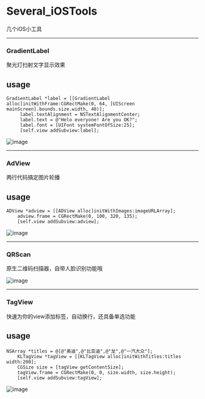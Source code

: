 # Several_iOSTools
几个iOS小工具
***
### GradientLabel
聚光灯扫射文字显示效果

usage
- 
	GradientLabel *label = [[GradientLabel alloc]initWithFrame:CGRectMake(0, 64, [UIScreen mainScreen].bounds.size.width, 40)];
	     label.textAlignment = NSTextAlignmentCenter;
	     label.text = @"Helo everyone! Are you OK?";
	     label.font = [UIFont systemFontOfSize:25];
	     [self.view addSubview:label];

![image](https://github.com/kouliang/Several_iOSTools/blob/master/gif/01.gif)
***
### AdView
两行代码搞定图片轮播

usage
-
	ADView *adview = [[ADView alloc]initWithImages:imageURLArray];
	    adview.frame = CGRectMake(0, 100, 320, 135);
	    [self.view addSubview:adview];
![image](https://github.com/kouliang/Several_iOSTools/blob/master/gif/02.gif)
***
### QRScan
原生二维码扫描器，自带人脸识别功能哦

![image](https://github.com/kouliang/Several_iOSTools/blob/master/gif/03.gif)
***
### TagView
快速为你的view添加标签，自动换行，还具备单选功能

usage
-
	NSArray *titles = @[@"奥迪",@"比亚迪",@"龙",@"一汽大众"];
	    KLTagView *tagView = [[KLTagView alloc]initWithTitles:titles width:200];
	    CGSize size = [tagView getContentSize];
	    tagView.frame = CGRectMake(0, 0, size.width, size.height);
	    [self.view addSubview:tagView];
![image](https://github.com/kouliang/Several_iOSTools/blob/master/gif/04.gif)